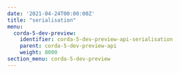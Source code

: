 ```yaml
---
date: '2021-04-24T00:00:00Z'
title: "serialisation"
menu:
  corda-5-dev-preview:
    identifier: corda-5-dev-preview-api-serialisation
    parent: corda-5-dev-preview-api
    weight: 8000
section_menu: corda-5-dev-preview
---
```

